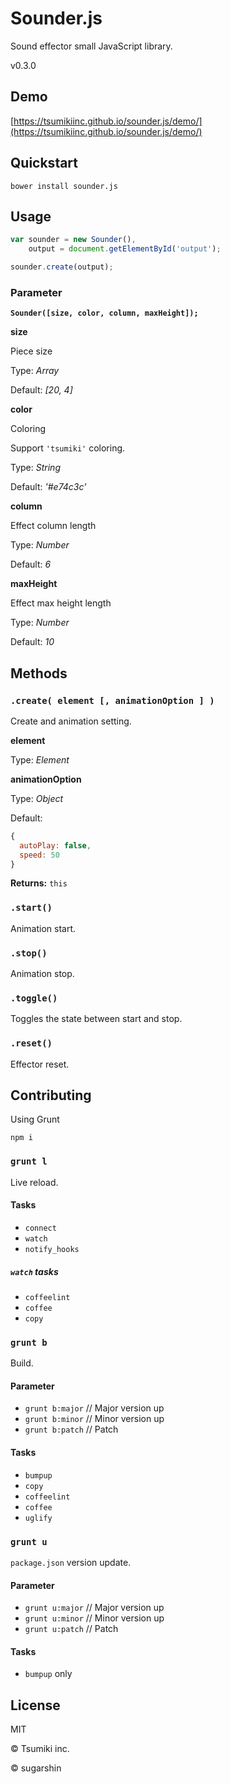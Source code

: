 # Sounder.js

Sound effector small JavaScript library.

v0.3.0

## Demo

[https://tsumikiinc.github.io/sounder.js/demo/](https://tsumikiinc.github.io/sounder.js/demo/)

## Quickstart

```shell
bower install sounder.js
```

## Usage

```javascript
var sounder = new Sounder(),
    output = document.getElementById('output');

sounder.create(output);
```

### Parameter

**`Sounder([size, color, column, maxHeight]);`**

**size**

Piece size

Type: *Array*

Default: *[20, 4]*

**color**

Coloring

Support `'tsumiki'` coloring.

Type: *String*

Default: *'#e74c3c'*

**column**

Effect column length

Type: *Number*

Default: *6*

**maxHeight**

Effect max height length

Type: *Number*

Default: *10*

## Methods

### `.create( element [, animationOption ] )`

Create and animation setting.

**element**

Type: *Element*

**animationOption**

Type: *Object*

Default:

```javascript
{
  autoPlay: false,
  speed: 50
}
```

**Returns:** `this`

### `.start()`

Animation start.

### `.stop()`

Animation stop.

### `.toggle()`

Toggles the state between start and stop.

### `.reset()`

Effector reset.

## Contributing

Using Grunt

```shell
npm i
```

### `grunt l`

Live reload.

#### Tasks

* `connect`
* `watch`
* `notify_hooks`

##### `watch` tasks

* `coffeelint`
* `coffee`
* `copy`

### `grunt b`

Build.

#### Parameter

* `grunt b:major` // Major version up
* `grunt b:minor` // Minor version up
* `grunt b:patch` // Patch

#### Tasks

* `bumpup`
* `copy`
* `coffeelint`
* `coffee`
* `uglify`

### `grunt u`

`package.json` version update.

#### Parameter

* `grunt u:major` // Major version up
* `grunt u:minor` // Minor version up
* `grunt u:patch` // Patch

#### Tasks

* `bumpup` only

## License

MIT

© Tsumiki inc.

© sugarshin
